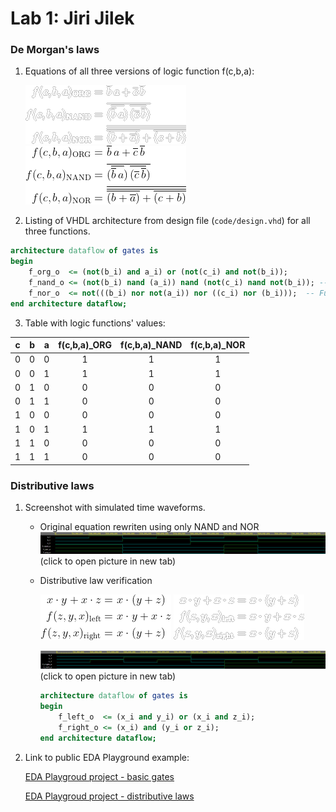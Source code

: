 # Lab 1: Jiri Jilek

### De Morgan's laws

1. Equations of all three versions of logic function f(c,b,a):

   ![Logic function](images/Equations_white.png#gh-dark-mode-only)
   ![Logic function](images/Equations_black.png#gh-light-mode-only)

2. Listing of VHDL architecture from design file (`code/design.vhd`) for all three functions.

```vhdl
architecture dataflow of gates is
begin
    f_org_o  <= (not(b_i) and a_i) or (not(c_i) and not(b_i));
    f_nand_o <= (not(b_i) nand (a_i)) nand (not(c_i) nand not(b_i)); -- Function modified acording to equation
    f_nor_o  <= not(((b_i) nor not(a_i)) nor ((c_i) nor (b_i)));  -- Function modified acording to equation
end architecture dataflow;

```

3. Table with logic functions' values:

| **c** | **b** |**a** | **f(c,b,a)_ORG** | **f(c,b,a)_NAND** | **f(c,b,a)_NOR** |
| :-: | :-: | :-: | :-: | :-: | :-: |
| 0 | 0 | 0 | 1 | 1 | 1 |
| 0 | 0 | 1 | 1 | 1 | 1 |
| 0 | 1 | 0 | 0 | 0 | 0 |
| 0 | 1 | 1 | 0 | 0 | 0 |
| 1 | 0 | 0 | 0 | 0 | 0 |
| 1 | 0 | 1 | 1 | 1 | 1 |
| 1 | 1 | 0 | 0 | 0 | 0 |
| 1 | 1 | 1 | 0 | 0 | 0 |

### Distributive laws

1. Screenshot with simulated time waveforms.
   - Original equation rewriten using only NAND and NOR
   ![Waveform](images/Waveforms.png)
   (click to open picture in new tab)
   
   - Distributive law verification
   
      ![Logic function](images/distributive_law_1_black.png#gh-light-mode-only)
      ![Logic function](images/distributive_law_1_white.png#gh-dark-mode-only)
   
      ![Waveform](images/Distributive_law.png)
      (click to open picture in new tab)
        ```vhdl
      architecture dataflow of gates is
      begin
            f_left_o  <= (x_i and y_i) or (x_i and z_i);
            f_right_o <= (x_i) and (y_i or z_i);
      end architecture dataflow;
      ```

2. Link to public EDA Playground example:

   [EDA Playgroud project - basic gates](https://www.edaplayground.com/x/vnvJ)
   
   [EDA Playgroud project - distributive laws](https://www.edaplayground.com/x/anrD)
